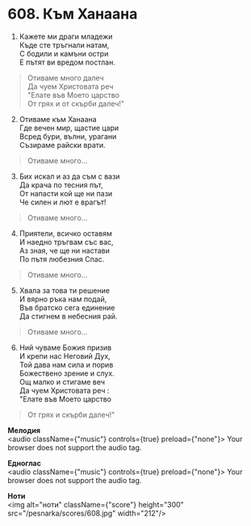 # 608. Към Ханаана

1. Кажете ми драги младежи  
Къде сте тръгнали натам,  
С бодили и камъни остри  
Е пътят ви вредом постлан.  

> Отиваме много далеч  
> Да чуем Христовата реч  
> "Елате във Моето царство  
> От грях и от скърби далеч!"

2. Отиваме към Ханаана  
Где вечен мир, щастие цари  
Всред бури, вълни, урагани  
Съзираме райски врати.  

> Отиваме много...  

3. Бих искал и аз да съм с вази  
Да крача по тесния път,  
От напасти кой ще ни пази  
Че силен и лют е врагът!  

> Отиваме много...  

4. Приятели, всичко оставям  
И наедно тръгвам със вас,  
Аз зная, че ще ни настави  
По пътя любезния Спас.  

> Отиваме много...  

5. Хвала за това ти решение  
И вярно ръка нам подай,  
Във братско сега единение  
Да стигнем в небесния рай.  

> Отиваме много...  

6. Ний чуваме Божия призив  
И крепи нас Неговий Дух,  
Той дава нам сила и порив  
Божествено зрение и слух.  
Ощ малко и стигаме веч  
Да чуем Христовата реч :  
"Елате във Моето царство  

> От грях и скърби далеч!"

**Мелодия**  
<audio className={"music"} controls={true} preload={"none"}>
    <source src="/pesnarka/mp3/608.mp3" type="audio/mpeg"/>
    Your browser does not support the audio tag.
</audio>

**Едноглас**  
<audio className={"music"} controls={true} preload={"none"}>
    <source src="/pesnarka/transp/608.mp3" type="audio/mpeg"/>
    Your browser does not support the audio tag.
</audio>

**Ноти**  
<img alt="ноти" className={"score"} height="300" src="/pesnarka/scores/608.jpg" width="212"/>
